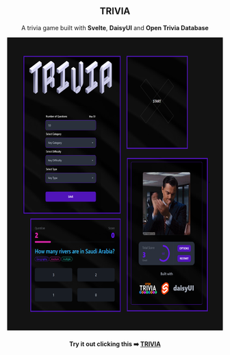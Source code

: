 <h2 align=center> TRIVIA</h2>

<p align=center>A trivia game built with <b>Svelte</b>, <b>DaisyUI</b> and <b>Open Trivia Database</b></p>

<div align=center><img width="700" height="684" src="TriviaGameCompilation.png"></div>

<h4 align=center>Try it out clicking this ➡️ <a href="https://clinquant-meringue-c8fb11.netlify.app/"><b>TRIVIA</b></a> </h4>
